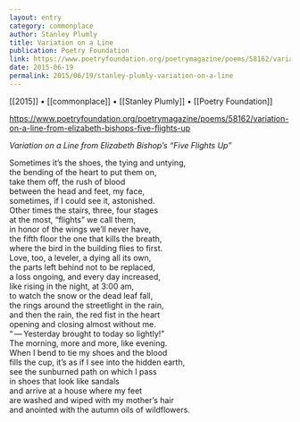 ```yaml
---
layout: entry
category: commonplace
author: Stanley Plumly
title: Variation on a Line
publication: Poetry Foundation
link: https://www.poetryfoundation.org/poetrymagazine/poems/58162/variation-on-a-line-from-elizabeth-bishops-five-flights-up
date: 2015-06-19
permalink: 2015/06/19/stanley-plumly-variation-on-a-line
---
```


[[2015]] • [[commonplace]] • [[Stanley Plumly]] • [[Poetry Foundation]] 

https://www.poetryfoundation.org/poetrymagazine/poems/58162/variation-on-a-line-from-elizabeth-bishops-five-flights-up

*Variation on a Line from Elizabeth Bishop’s “Five Flights Up”*

Sometimes it’s the shoes, the tying and untying,
<br>the bending of the heart to put them on,
<br>take them off, the rush of blood
<br>between the head and feet, my face,
<br>sometimes, if I could see it, astonished.
<br>Other times the stairs, three, four stages
<br>at the most, “flights” we call them,
<br>in honor of the wings we’ll never have,
<br>the fifth floor the one that kills the breath,
<br>where the bird in the building flies to first.
<br>Love, too, a leveler, a dying all its own,
<br>the parts left behind not to be replaced,
<br>a loss ongoing, and every day increased,
<br>like rising in the night, at 3:00 am,
<br>to watch the snow or the dead leaf fall,
<br>the rings around the streetlight in the rain,
<br>and then the rain, the red fist in the heart
<br>opening and closing almost without me.
<br>“ — Yesterday brought to today so lightly!”
<br>The morning, more and more, like evening.
<br>When I bend to tie my shoes and the blood
<br>fills the cup, it’s as if I see into the hidden earth,
<br>see the sunburned path on which I pass
<br>in shoes that look like sandals
<br>and arrive at a house where my feet
<br>are washed and wiped with my mother’s hair
<br>and anointed with the autumn oils of wildflowers.
